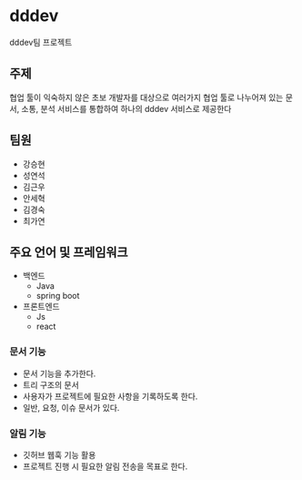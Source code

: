 # dddev
dddev팀 프로젝트

## 주제
협업 툴이 익숙하지 않은 초보 개발자를 대상으로 여러가지 협업 툴로 나누어져 있는 문서, 소통, 분석 서비스를 통합하여 하나의 dddev 서비스로 제공한다

## 팀원
- 강승현
- 성연석
- 김근우
- 안세혁
- 김경숙
- 최가연

## 주요 언어 및 프레임워크
- 백엔드
  - Java
  - spring boot
- 프론트엔드
  - Js
  - react

### 문서 기능
- 문서 기능을 추가한다.
- 트리 구조의 문서
- 사용자가 프로젝트에 필요한 사항을 기록하도록 한다.
- 일반, 요청, 이슈 문서가 있다.

### 알림 기능
- 깃허브 웹훅 기능 활용
- 프로젝트 진행 시 필요한 알림 전송을 목표로 한다.
